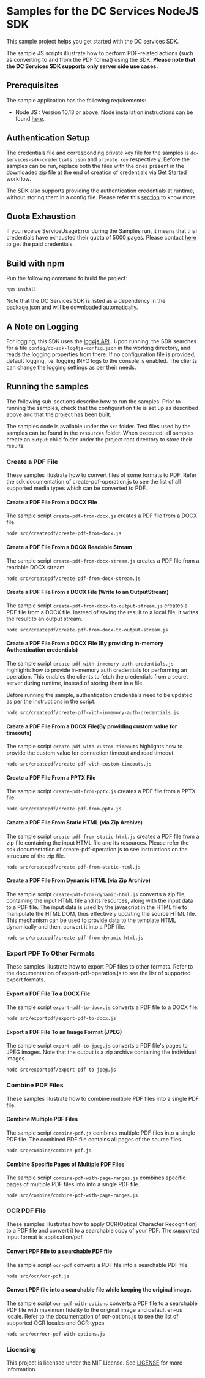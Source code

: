 # Samples for the DC Services NodeJS SDK

This sample project helps you get started with the DC services SDK.

The sample JS scripts illustrate how to perform PDF-related actions (such as converting to and from the PDF format) using 
the SDK. **Please note that the DC Services SDK supports only server side use cases.**

## Prerequisites
The sample application has the following requirements:
* Node JS : Version 10.13 or above. Node installation instructions can be found 
[here](https://nodejs.org/en/download/).


## Authentication Setup

The credentials file and corresponding private key file for the samples is ```dc-services-sdk-credentials.json``` and ```private.key``` 
respectively. Before the samples can be run, replace both the files with the ones present in the downloaded zip file at 
the end of creation of credentials via [Get Started](https://www.adobe.io/apis/documentcloud/dcsdk/gettingstarted.html?ref=getStartedWithServicesSdk) workflow.

The SDK also supports providing the authentication credentials at runtime, without storing them in a config file. Please
refer this [section](#create-a-pdf-file-from-a-docx-file-by-providing-in-memory-authentication-credentials) to 
know more.

## Quota Exhaustion

If you receive ServiceUsageError during the Samples run, it means that trial credentials have exhausted their quota 
of 5000 pages. Please contact [here](https://www.adobe.com/go/dcsdk_requestform) to get the paid credentials.

## Build with npm

Run the following command to build the project:
```$xslt
npm install
```

Note that the DC Services SDK is listed as a dependency in the package.json and will be downloaded automatically.

## A Note on Logging
For logging, this SDK uses the [log4js API](https://www.npmjs.com/package/log4js) . 
Upon running, the SDK searches for a file ```config/dc-sdk-log4js-config.json``` in the working directory, and reads the logging properties from there. If no configuration file is provided, default logging, i.e. logging INFO logs to the console is enabled. The clients can change the logging settings as per their needs.

## Running the samples

The following sub-sections describe how to run the samples. Prior to running the samples, check that the configuration 
file is set up as described above and that the project has been built.

The samples code is available under the ```src``` folder. Test 
files used by the samples can be found in the ```resources``` folder. When executed, all samples create an ```output``` 
child folder under the project root directory to store their results.

### Create a PDF File
These samples illustrate how to convert files of some formats to PDF. Refer the sdk documentation of create-pdf-operation.js 
to see the list of all supported media types which can be converted to PDF.

#### Create a PDF File From a DOCX File 

The sample script ```create-pdf-from-docx.js``` creates a PDF file from a DOCX file.

```$xslt
node src/createpdf/create-pdf-from-docx.js
```

#### Create a PDF File From a DOCX Readable Stream

The sample script ```create-pdf-from-docx-stream.js``` creates a PDF file from a readable DOCX stream.

```$xslt
node src/createpdf/create-pdf-from-docx-stream.js
```

#### Create a PDF File From a DOCX File (Write to an OutputStream)

The sample script ```create-pdf-from-docx-to-output-stream.js``` creates a PDF file from a DOCX file. Instead of saving the result to a 
local file, it writes the result to an output stream.

```$xslt
node src/createpdf/create-pdf-from-docx-to-output-stream.js
```

#### Create a PDF File From a DOCX File (By providing in-memory Authentication credentials)

The sample script ```create-pdf-with-inmemory-auth-credentials.js``` highlights how to provide in-memory auth credentials
for performing an operation. This enables the clients to fetch the credentials from a secret server during runtime, 
instead of storing them in a file.

Before running the sample, authentication credentials need to be updated as per the instructions in the script. 
```$xslt
node src/createpdf/create-pdf-with-inmemory-auth-credentials.js
```

#### Create a PDF File From a DOCX File(By providing custom value for timeouts)
The sample script ```create-pdf-with-custom-timeouts``` highlights how to provide the custom value for connection timeout and read timeout.
```$xslt
node src/createpdf/create-pdf-with-custom-timeouts.js
```

####  Create a PDF File From a PPTX File 

The sample script ```create-pdf-from-pptx.js``` creates a PDF file from a PPTX file.

```$xslt
node src/createpdf/create-pdf-from-pptx.js
```

#### Create a PDF File From Static HTML (via Zip Archive)

The sample script ```create-pdf-from-static-html.js``` creates a PDF file from a zip file containing the input HTML file and its resources. 
Please refer the sdk documentation of create-pdf-operation.js to see instructions on the structure of the zip file.

```$xslt
node src/createpdf/create-pdf-from-static-html.js
```


#### Create a PDF File From Dynamic HTML (via Zip Archive)

The sample script ```create-pdf-from-dynamic-html.js``` converts a zip file, containing the input HTML file and its resources, along with the input data to a PDF file. The input data is used by the javascript in the HTML file to manipulate the HTML DOM, thus effectively updating the source HTML file. This mechanism can be used to provide data to the template HTML dynamically and then, convert it into a PDF file.

```$xslt
node src/createpdf/create-pdf-from-dynamic-html.js
```

### Export PDF To Other Formats
These samples illustrate how to export PDF files to other formats. Refer to the documentation of export-pdf-operation.js
to see the list of supported export formats.

#### Export a PDF File To a DOCX File 

The sample script ```export-pdf-to-docx.js``` converts a PDF file to a DOCX file.

```$xslt
node src/exportpdf/export-pdf-to-docx.js
```

#### Export a PDF File To an Image Format (JPEG)

The sample script ```export-pdf-to-jpeg.js``` converts a PDF file's pages to JPEG images. Note that the output is a zip archive 
containing the individual images.

```$xslt
node src/exportpdf/export-pdf-to-jpeg.js
```

### Combine PDF Files
These samples illustrate how to combine multiple PDF files into a single PDF file.

#### Combine Multiple PDF Files

The sample script ```combine-pdf.js``` combines multiple PDF files into a single PDF file. The combined PDF file contains all pages
of the source files.

```$xslt
node src/combine/combine-pdf.js
```

#### Combine Specific Pages of Multiple PDF Files

The sample script ```combine-pdf-with-page-ranges.js``` combines specific pages of multiple PDF files into into a single PDF file.
 
```$xslt
node src/combine/combine-pdf-with-page-ranges.js
```

### OCR PDF File
These samples illustrates how to apply OCR(Optical Character Recognition) to a PDF file and convert it to a searchable copy of your PDF. The supported input format is application/pdf.

#### Convert PDF File to a searchable PDF file

The sample script ```ocr-pdf``` converts a PDF file into a searchable PDF file.

```$xslt
node src/ocr/ocr-pdf.js
```

#### Convert PDF file into a searchable file while keeping the original image.

The sample script ```ocr-pdf-with-options``` converts a PDF file to a searchable PDF file with maximum fidelity to the original image and default en-us locale. Refer to the documentation of ocr-options.js
to see the list of supported OCR locales and OCR types.

```$xslt
node src/ocr/ocr-pdf-with-options.js
```

### Licensing

This project is licensed under the MIT License. See [LICENSE](LICENSE.md) for more information.
